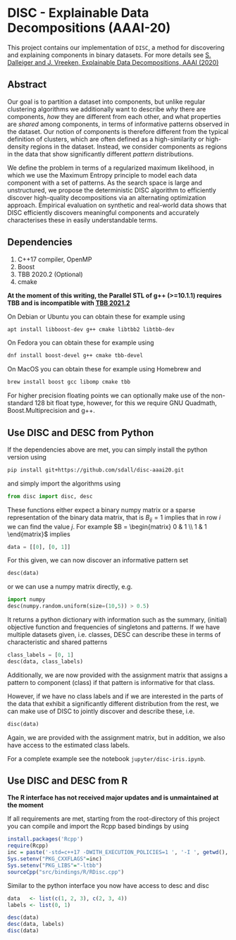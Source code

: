 # DISC - Explainable Data Decompositions (AAAI-20)

This project contains our implementation of `DISC`, a method for discovering and explaining components in binary datasets. For more details see [S. Dalleiger and J. Vreeken, Explainable Data Decompositions, AAAI (2020)](http://eda.mmci.uni-saarland.de/disc/)

## Abstract

Our goal is to partition a dataset into components, but unlike regular clustering algorithms we additionally want to describe _why_ there are components, _how_ they are different from each other, and what properties are _shared_ among components, in terms of informative patterns observed in the dataset.
Our notion of components is therefore different from the typical definition of clusters, which are often defined as a high-similarity or high-density regions in the dataset. Instead, we consider components as regions in the data that show significantly different _pattern_ distributions. 

We define the problem in terms of a regularized maximum likelihood, in which we use the Maximum Entropy principle to model each data component with a set of patterns. As the search space is large and unstructured, we propose the deterministic DISC algorithm to efficiently discover high-quality decompositions via an alternating optimization approach. Empirical evaluation on synthetic and real-world data shows that DISC efficiently discovers meaningful components and accurately characterises these in easily understandable terms. 

## Dependencies

1. C++17 compiler, OpenMP
2. Boost
3. TBB 2020.2 (Optional)
4. cmake

**At the moment of this writing, the Parallel STL of g++ (>=10.1.1) requires TBB and is incompatible with [TBB 2021.2](https://software.intel.com/content/www/us/en/develop/articles/intel-oneapi-threading-building-blocks-release-notes.html)** 


On Debian or Ubuntu you can obtain these for example using 

```sh
apt install libboost-dev g++ cmake libtbb2 libtbb-dev
```

On Fedora you can obtain these for example using 

```sh
dnf install boost-devel g++ cmake tbb-devel
```

On MacOS you can obtain these for example using Homebrew and

```sh
brew install boost gcc libomp cmake tbb 
```

For higher precision floating points we can optionally make use of the non-standard 128 bit float type, however, for this we require GNU Quadmath, Boost.Multiprecision and g++.

## Use DISC and DESC from Python

If the dependencies above are met, you can simply install the python version using
```sh
pip install git+https://github.com/sdall/disc-aaai20.git
```
and simply import the algorithms using 
```python
from disc import disc, desc
```
These functions either expect a binary numpy matrix or a sparse representation of the binary data matrix, that is $B_{ij} = 1$ implies that in row $i$ we can find the value $j$. For example $B = \begin{matrix} 0 & 1 \\ 1 & 1 \end{matrix}$ implies 
```python
data = [[0], [0, 1]]
```
For this given, we can now discover an informative pattern set

```python
desc(data)
```
or we can use a numpy matrix directly, e.g.

```python
import numpy
desc(numpy.random.uniform(size=(10,5)) > 0.5)
```
It returns a python dictionary with information such as the summary, (initial) objective function and frequencies of singletons and patterns. If we have multiple datasets given, i.e. classes, DESC can describe these in terms of characteristic and shared patterns

```python
class_labels = [0, 1]
desc(data, class_labels)
```
Additionally, we are now provided with the assignment matrix that assigns a pattern to component (class) if that pattern is informative for that class.

However, if we have no class labels and if we are interested in the parts of the data that exhibit a significantly different distribution from the rest, we can make use of DISC to jointly discover and describe these, i.e.

```python
disc(data)
```
Again, we are provided with the assignment matrix, but in addition, we also have access to the estimated class labels.

For a complete example see the notebook ```jupyter/disc-iris.ipynb```.

## Use DISC and DESC from R

**The R interface has not received major updates and is unmaintained at the moment**

If all requirements are met, starting from the root-directory of this project you can compile and import the Rcpp based bindings by using

```R
install.packages('Rcpp')
require(Rcpp)
inc = paste('-std=c++17 -DWITH_EXECUTION_POLICIES=1 ', '-I ', getwd(), '/include', ' -I ', getwd(), '/src', sep='')
Sys.setenv("PKG_CXXFLAGS"=inc)
Sys.setenv("PKG_LIBS"="-ltbb") 
sourceCpp("src/bindings/R/RDisc.cpp")
```
Similar to the python interface you now have access to desc and disc

```R
data   <- list(c(1, 2, 3), c(2, 3, 4))
labels <- list(0, 1)

desc(data)
desc(data, labels)
disc(data)
```
